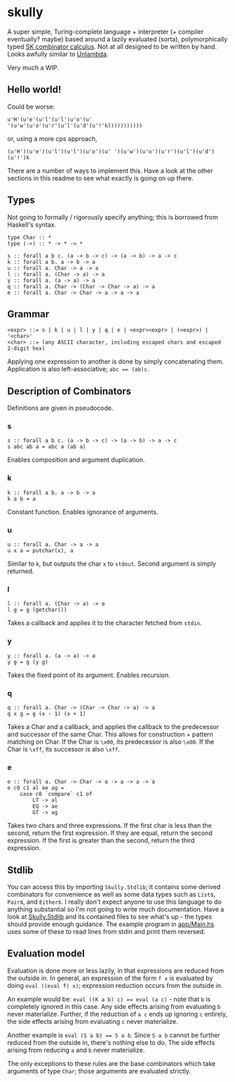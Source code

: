 # skully

A super simple, Turing-complete language + interpreter (+ compiler eventually?  maybe) based around a lazily evaluated (sorta), polymorphically typed [SK combinator calculus](https://en.wikipedia.org/wiki/SKI_combinator_calculus).  Not at all designed to be written by hand.  Looks awfully similar to [Unlambda](https://en.wikipedia.org/wiki/Unlambda).

Very much a WIP.

## Hello world!

Could be worse:

```
u'H'(u'e'(u'l'(u'l'(u'o'(u' '(u'w'(u'o'(u'r'(u'l'(u'd'(u'!'k)))))))))))
```

or, using a more cps approach,

```
(u'H')(u'e')(u'l')(u'l')(u'o')(u' ')(u'w')(u'o')(u'r')(u'l')(u'd')(u'!')k
```

There are a number of ways to implement this.  Have a look at the other sections in this readme to see what exactly is going on up there.

## Types

Not going to formally / rigorously specify anything; this is borrowed from Haskell's syntax.

```
type Char :: *
type (->) :: * -> * -> *

s :: forall a b c. (a -> b -> c) -> (a -> b) -> a -> c
k :: forall a b. a -> b -> a
u :: forall a. Char -> a -> a
l :: forall a. (Char -> a) -> a
y :: forall a. (a -> a) -> a
q :: forall a. Char -> (Char -> Char -> a) -> a
e :: forall a. Char -> Char -> a -> a -> a
```

## Grammar

```
<expr> ::= s | k | u | l | y | q | e | <expr><expr> | (<expr>) | '<char>'
<char> ::= (any ASCII character, including escaped chars and escaped 2-digit hex)
```

Applying one expression to another is done by simply concatenating them.  Application is also left-associative; `abc == (ab)c`.

## Description of Combinators

Definitions are given in pseudocode.

### s

```
s :: forall a b c. (a -> b -> c) -> (a -> b) -> a -> c
s abc ab a = abc a (ab a)
```

Enables composition and argument duplication.

### k

```
k :: forall a b. a -> b -> a
k a b = a
```

Constant function.  Enables ignorance of arguments.

### u

```
u :: forall a. Char -> a -> a
u x a = putchar(x), a
```

Similar to `k`, but outputs the char `x` to `stdout`.  Second argument is simply returned.

### l

```
l :: forall a. (Char -> a) -> a
l g = g (getchar())
```

Takes a callback and applies it to the character fetched from `stdin`.

### y

```
y :: forall a. (a -> a) -> a
y g = g (y g)
```

Takes the fixed point of its argument.  Enables recursion.

### q

```
q :: forall a. Char -> (Char -> Char -> a) -> a
q x g = g (x - 1) (x + 1)
```

Takes a Char and a callback, and applies the callback to the predecessor and successor of the same Char.  This allows for construction + pattern matching on Char.  If the Char is `\x00`, its predecessor is also `\x00`.  If the Char is `\xff`, its successor is also `\xff`.

### e

```
e :: forall a. Char -> Char -> a -> a -> a -> a
e c0 c1 al ae ag =
    case c0 `compare` c1 of
        LT -> al
        EQ -> ae
        GT -> ag
```

Takes two chars and three expressions.  If the first char is less than the second, return the first expression.  If they are equal, return the second expression.  If the first is greater than the second, return the third expression.

## Stdlib

You can access this by importing `Skully.Stdlib`; it contains some derived combinators for convenience as well as some data types such as `List`s, `Pair`s, and `Either`s.  I really don't expect anyone to use this language to do anything substantial so I'm not going to write much documentation.  Have a look at [Skully.Stdlib](./src/Skully/Stdlib) and its contained files to see what's up - the types should provide enough guidance.  The example program in [app/Main.hs](./app/Main.hs) uses some of these to read lines from stdin and print them reversed.

## Evaluation model

Evaluation is done more or less lazily, in that expressions are reduced from the outside in.  In general, an expression of the form `f x` is evaluated by doing `eval ((eval f) x)`; expression reduction occurs from the outside in.

An example would be: `eval ((K a b) c) == eval (a c)` - note that `b` is completely ignored in this case.  Any side effects arising from evaluating `b` never materialize.  Further, if the reduction of `a c` ends up ignoring `c` entirely, the side effects arising from evaluating `c` never materialize.

Another example is `eval (S a b) == S a b`.  Since `S a b` cannot be further reduced from the outside in, there's nothing else to do.  The side effects arising from reducing `a` and `b` never materialize.

The only exceptions to these rules are the base combinators which take arguments of type `Char`; those arguments are evaluated strictly.